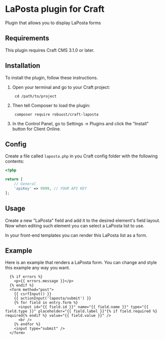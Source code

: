 LaPosta plugin for Craft
=================

Plugin that allows you to display LaPosta forms

## Requirements

This plugin requires Craft CMS 3.1.0 or later.

## Installation

To install the plugin, follow these instructions.

1. Open your terminal and go to your Craft project:

        cd /path/to/project

2. Then tell Composer to load the plugin:

        composer require robuust/craft-laposta

3. In the Control Panel, go to Settings → Plugins and click the “Install” button for Client Online.

## Config

Create a file called `laposta.php` in you Craft config folder with the following contents:

```php
<?php

return [
    // General
    'apiKey' => 9999, // YOUR API KEY
];

```

## Usage

Create a new "LaPosta" field and add it to the desired element's field layout.
Now when editing such element you can select a LaPosta list to use.

In your front-end templates you can render this LaPosta list as a form.

## Example

Here is an example that renders a LaPosta form. You can change and style this example any way you want.

```twig
  {% if errors %}
    <p>{{ errors.message }}</p>
  {% endif %}
  <form method="post">
    {{ csrfInput() }}
    {{ actionInput('laposta/submit') }}
    {% for field in entry.form %}
      <input id="{{ field.id }}" name="{{ field.name }}" type="{{ field.type }}" placeholder="{{ field.label }}"{% if field.required %} required{% endif %} value="{{ field.value }}" />
      <br />
    {% endfor %}
    <input type="submit" />
  </form>
```
